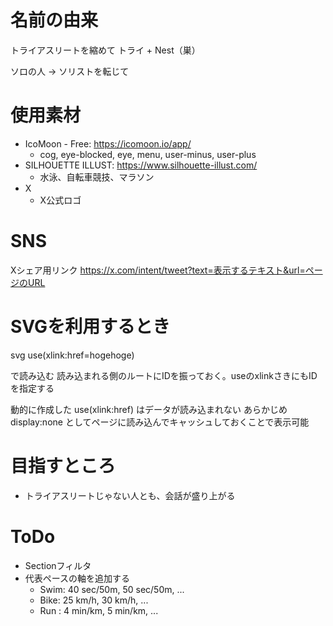 # 名前の由来

トライアスリートを縮めて
トライ + Nest（巣）

ソロの人 → ソリストを転じて

# 使用素材
- IcoMoon - Free: https://icomoon.io/app/
  - cog, eye-blocked, eye, menu, user-minus, user-plus
- SILHOUETTE ILLUST:  https://www.silhouette-illust.com/
  - 水泳、自転車競技、マラソン
- X
  - X公式ロゴ

# SNS
Xシェア用リンク 
https://x.com/intent/tweet?text=表示するテキスト&url=ページのURL

# SVGを利用するとき
svg
    use(xlink:href=hogehoge)

で読み込む
読み込まれる側のルートにIDを振っておく。useのxlinkさきにもIDを指定する

動的に作成した use(xlink:href) はデータが読み込まれない
あらかじめ display:none としてページに読み込んでキャッシュしておくことで表示可能

# 目指すところ
- トライアスリートじゃない人とも、会話が盛り上がる


# ToDo
- Sectionフィルタ
- 代表ペースの軸を追加する
  - Swim: 40 sec/50m, 50 sec/50m, ...
  - Bike: 25 km/h, 30 km/h, ...
  - Run : 4 min/km, 5 min/km, ...
